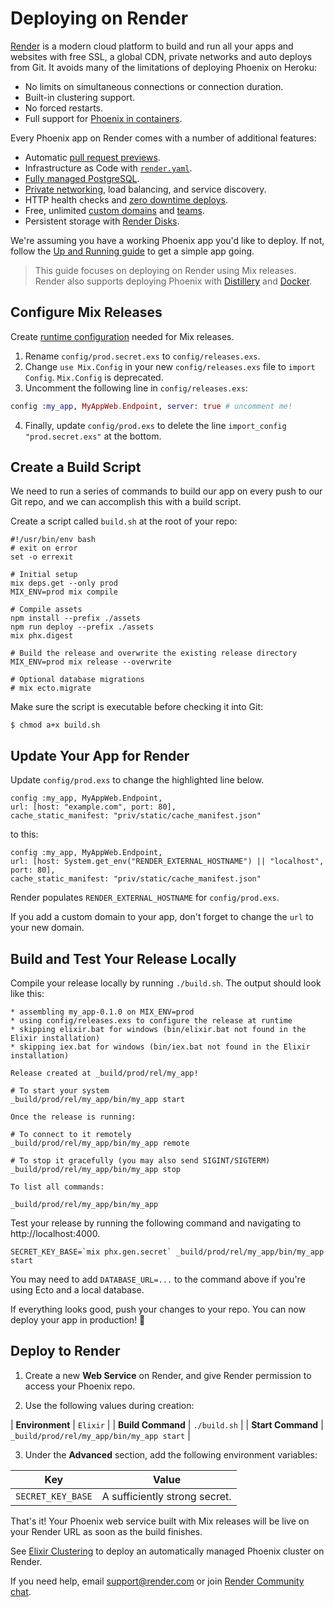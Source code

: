 # Deploying on Render

[Render](https://render.com) is a modern cloud platform to build and run all your apps and websites with free SSL, a global CDN, private networks and auto deploys from Git. It avoids many of the limitations of deploying Phoenix on Heroku:
- No limits on simultaneous connections or connection duration.
- Built-in clustering support.
- No forced restarts.
- Full support for [Phoenix in containers](releases#containers).

Every Phoenix app on Render comes with a number of additional features:
- Automatic [pull request previews](https://render.com/docs/pull-request-previews).
- Infrastructure as Code with [`render.yaml`](https://render.com/docs/infrastructure-as-code).
- [Fully managed PostgreSQL](https://render.com/docs/databases).
- [Private networking](https://render.com/docs/private-services), load balancing, and service discovery.
- HTTP health checks and [zero downtime deploys](https://render.com/docs/zero-downtime-deploys).
- Free, unlimited [custom domains](https://render.com/docs/custom-domains) and [teams](https://render.com/docs/teams).
- Persistent storage with [Render Disks](https://render.com/docs/disks).

We're assuming you have a working Phoenix app you'd like to deploy. If not, follow the [Up and Running guide](up_and_running.html) to get a simple app going.

> This guide focuses on deploying on Render using Mix releases. Render also supports
deploying Phoenix with [Distillery](https://render.com/docs/deploy-phoenix-distillery) and [Docker](https://render.com/docs/docker).

## Configure Mix Releases
Create [runtime configuration](releases.html#runtime-configuration) needed for Mix releases.

1. Rename `config/prod.secret.exs` to `config/releases.exs`.
2. Change `use Mix.Config` in your new `config/releases.exs` file to `import Config`. `Mix.Config` is deprecated.
3. Uncomment the following line in `config/releases.exs`:
```elixir
config :my_app, MyAppWeb.Endpoint, server: true # uncomment me!
```
4. Finally, update `config/prod.exs` to delete the line `import_config "prod.secret.exs"` at the bottom.

## Create a Build Script

We need to run a series of commands to build our app on every push to our Git repo, and we can accomplish this with a build script.

Create a script called `build.sh` at the root of your repo:

```console
#!/usr/bin/env bash
# exit on error
set -o errexit

# Initial setup
mix deps.get --only prod
MIX_ENV=prod mix compile

# Compile assets
npm install --prefix ./assets
npm run deploy --prefix ./assets
mix phx.digest

# Build the release and overwrite the existing release directory
MIX_ENV=prod mix release --overwrite

# Optional database migrations
# mix ecto.migrate
```

Make sure the script is executable before checking it into Git:
```console
$ chmod a+x build.sh
```

## Update Your App for Render

Update `config/prod.exs` to change the highlighted line below.
```elixir{2}
config :my_app, MyAppWeb.Endpoint,
url: [host: "example.com", port: 80],
cache_static_manifest: "priv/static/cache_manifest.json"
```
to this:
```elixir{2}
config :my_app, MyAppWeb.Endpoint,
url: [host: System.get_env("RENDER_EXTERNAL_HOSTNAME") || "localhost", port: 80],
cache_static_manifest: "priv/static/cache_manifest.json"
```
Render populates `RENDER_EXTERNAL_HOSTNAME` for `config/prod.exs`.

If you add a custom domain to your app, don't forget to change the `url` to your new domain.

## Build and Test Your Release Locally

Compile your release locally by running `./build.sh`. The output should look like this:
```console
* assembling my_app-0.1.0 on MIX_ENV=prod
* using config/releases.exs to configure the release at runtime
* skipping elixir.bat for windows (bin/elixir.bat not found in the Elixir installation)
* skipping iex.bat for windows (bin/iex.bat not found in the Elixir installation)

Release created at _build/prod/rel/my_app!

# To start your system
_build/prod/rel/my_app/bin/my_app start

Once the release is running:

# To connect to it remotely
_build/prod/rel/my_app/bin/my_app remote

# To stop it gracefully (you may also send SIGINT/SIGTERM)
_build/prod/rel/my_app/bin/my_app stop

To list all commands:

_build/prod/rel/my_app/bin/my_app
```

Test your release by running the following command and navigating to http://localhost:4000.
```console
SECRET_KEY_BASE=`mix phx.gen.secret` _build/prod/rel/my_app/bin/my_app start
```
You may need to add `DATABASE_URL=...` to the command above if you're using Ecto and a local database.

If everything looks good, push your changes to your repo. You can now deploy your app in production! 🎉

## Deploy to Render

1. Create a new **Web Service** on Render, and give Render permission to access your Phoenix repo.

2. Use the following values during creation:

| **Environment** | `Elixir` |
| **Build Command** | `./build.sh` |
| **Start Command** | `_build/prod/rel/my_app/bin/my_app start` |

3. Under the **Advanced** section, add the following environment variables:

  | Key                | Value           |
  | ------------------ | --------------- |
  | `SECRET_KEY_BASE`  | A sufficiently strong secret. |

That's it! Your Phoenix web service built with Mix releases will be live on your Render URL as soon as the build finishes.

See [Elixir Clustering](https://render.com/docs/deploy-elixir-cluster) to deploy an automatically managed Phoenix cluster on Render.

If you need help, email [support@render.com](mailto:support@render.com) or join [Render Community chat](https://render.com/chat).

